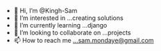 - 👋 Hi, I’m @Kingh-Sam
- 👀 I’m interested in ...creating solutions
- 🌱 I’m currently learning ...django
- 💞️ I’m looking to collaborate on ...projects
- 📫 How to reach me ...sam.mondaye@gmail.com

<!---
Kingh-Sam/Kingh-Sam is a ✨ special ✨ repository because its `README.md` (this file) appears on your GitHub profile.
You can click the Preview link to take a look at your changes.
--->
